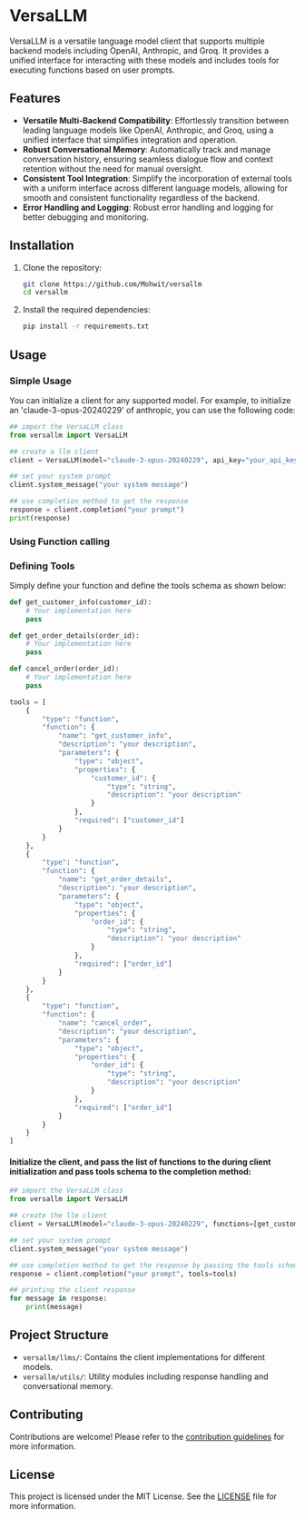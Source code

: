 # VersaLLM

VersaLLM is a versatile language model client that supports multiple backend models including OpenAI, Anthropic, and Groq. It provides a unified interface for interacting with these models and includes tools for executing functions based on user prompts.

## Features

- **Versatile Multi-Backend Compatibility**: Effortlessly transition between leading language models like OpenAI, Anthropic, and Groq, using a unified interface that simplifies integration and operation.
- **Robust Conversational Memory**: Automatically track and manage conversation history, ensuring seamless dialogue flow and context retention without the need for manual oversight.
- **Consistent Tool Integration**: Simplify the incorporation of external tools with a uniform interface across different language models, allowing for smooth and consistent functionality regardless of the backend.
- **Error Handling and Logging**: Robust error handling and logging for better debugging and monitoring.

## Installation

1. Clone the repository:
    ```sh
    git clone https://github.com/Mohwit/versallm
    cd versallm
    ```

2. Install the required dependencies:
    ```sh
    pip install -r requirements.txt
    ```

## Usage

### Simple Usage

You can initialize a client for any supported model. For example, to initialize an 'claude-3-opus-20240229' of anthropic, you can use the following code:

```python
## import the VersaLLM class
from versallm import VersaLLM

## create a llm client
client = VersaLLM(model="claude-3-opus-20240229", api_key="your_api_key")

## set your system prompt
client.system_message("your system message")

## use completion method to get the response
response = client.completion("your prompt")
print(response)
```

### Using Function calling

### Defining Tools
Simply define your function and define the tools schema as shown below:

```python
def get_customer_info(customer_id):
    # Your implementation here
    pass

def get_order_details(order_id):
    # Your implementation here
    pass

def cancel_order(order_id):
    # Your implementation here
    pass

tools = [
    {
        "type": "function",
        "function": {
            "name": "get_customer_info",
            "description": "your description",
            "parameters": {
                "type": "object",
                "properties": {
                    "customer_id": {
                        "type": "string",
                        "description": "your description"
                    }
                },
                "required": ["customer_id"]
            }
        }
    },
    {
        "type": "function",
        "function": {
            "name": "get_order_details",
            "description": "your description",
            "parameters": {
                "type": "object",
                "properties": {
                    "order_id": {
                        "type": "string",
                        "description": "your description"
                    }
                },
                "required": ["order_id"]
            }
        }
    },
    {
        "type": "function",
        "function": {
            "name": "cancel_order",
            "description": "your description",
            "parameters": {
                "type": "object",
                "properties": {
                    "order_id": {
                        "type": "string",
                        "description": "your description"
                    }
                },
                "required": ["order_id"]
            }
        }
    }
]
```

#### Initialize the client, and pass the list of functions to the during client initialization and pass tools schema to the completion method:

```python
## import the VersaLLM class
from versallm import VersaLLM

## create the llm client
client = VersaLLM(model="claude-3-opus-20240229", functions=[get_customer_info, get_order_details, cancel_order])

## set your system prompt
client.system_message("your system message")

## use completion method to get the response by passing the tools schema
response = client.completion("your prompt", tools=tools)

## printing the client response
for message in response:
    print(message)
```

## Project Structure

- `versallm/llms/`: Contains the client implementations for different models.
- `versallm/utils/`: Utility modules including response handling and conversational memory.

## Contributing

Contributions are welcome! Please refer to the [contribution guidelines](CONTRIBUTING.md) for more information.

## License

This project is licensed under the MIT License. See the [LICENSE](LICENSE) file for more information.
```